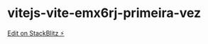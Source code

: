 # vitejs-vite-emx6rj-primeira-vez

[Edit on StackBlitz ⚡️](https://stackblitz.com/edit/vitejs-vite-emx6rj)